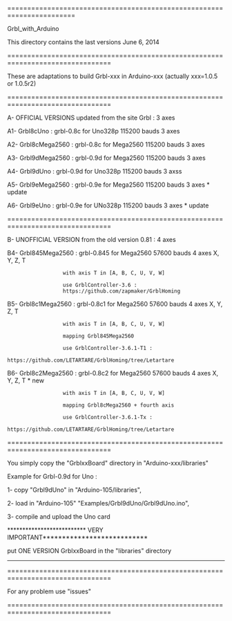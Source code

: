 =======================================================================

Grbl_with_Arduino

This directory contains the last versions  June 6, 2014

================================================================================

These are adaptations to build Grbl-xxx in Arduino-xxx (actually xxx=1.0.5 or 1.0.5r2)

================================================================================

A- OFFICIAL VERSIONS updated from the site Grbl : 3 axes

A1- Grbl8cUno       : grbl-0.8c for Uno328p 115200 bauds  3 axes

A2- Grbl8cMega2560  : grbl-0.8c for Mega2560 115200 bauds  3 axes

A3- Grbl9dMega2560  : grbl-0.9d for Mega2560 115200 bauds  3 axes

A4- Grbl9dUno       : grbl-0.9d for Uno328p 115200 bauds  3 axss

A5- Grbl9eMega2560  : grbl-0.9e for Mega2560 115200 bauds  3 axes * update

A6- Grbl9eUno       : grbl-0.9e for UNo328p 115200 bauds  3 axes  * update


================================================================================

B- UNOFFICIAL VERSION from the old version 0.81 : 4 axes


B4- Grbl845Mega2560 : grbl-0.845 for Mega2560 57600 bauds  4 axes  X, Y, Z, T
                      
                      with axis T in [A, B, C, U, V, W]
                      
                      use GrblController-3.6 :
                      https://github.com/zapmaker/GrblHoming

B5- Grbl8c1Mega2560 : grbl-0.8c1 for Mega2560 57600 bauds  4 axes  X, Y, Z, T
                      
                      with axis T in [A, B, C, U, V, W]

                      mapping Grbl845Mega2560
		       
                      use GrblController-3.6.1-T1 :
                      https://github.com/LETARTARE/GrblHoming/tree/Letartare

B6- Grbl8c2Mega2560 : grbl-0.8c2 for Mega2560 57600 bauds  4 axes  X, Y, Z, T * new
                      
                      with axis T in [A, B, C, U, V, W]

                      mapping Grbl8cMega2560 + fourth axis

                      use GrblController-3.6.1-Tx :
                      https://github.com/LETARTARE/GrblHoming/tree/Letartare

                      
================================================================================

You simply copy the "GrblxxBoard" directory in "Arduino-xxx/libraries"

Example for Grbl-0.9d for Uno :

1- copy "Grbl9dUno" in "Arduino-105/libraries",

2- load in "Arduino-105" "Examples/Grbl9dUno/Grbl9dUno.ino",

3- compile and upload the Uno card

************************** VERY IMPORTANT***************************

put ONE VERSION GrblxxBoard in the "libraries" directory

********************************************************************

================================================================================

For any problem use "issues"

================================================================================






